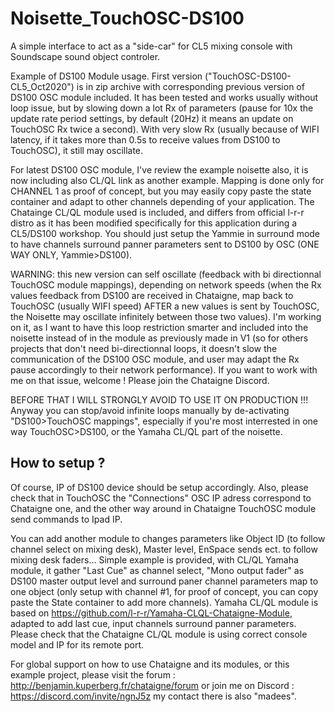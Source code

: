 # Noisette_TouchOSC-DS100
A simple interface to act as a "side-car" for CL5 mixing console with Soundscape sound object controler.

Example of DS100 Module usage.
First version ("TouchOSC-DS100-CL5_Oct2020") is in zip archive with corresponding previous version of DS100 OSC module included. It has been tested and works usually without loop issue, but by slowing down a lot Rx of parameters (pause for 10x the update rate period settings, by default (20Hz) it means an update on TouchOSC Rx twice a second). With very slow Rx (usually because of WIFI latency, if it takes more than 0.5s to receive values from DS100 to TouchOSC), it still may oscillate.

For latest DS100 OSC module, I've review the example noisette also, it is now including also CL/QL link as another example.
Mapping is done only for CHANNEL 1 as proof of concept, but you may easily copy paste the state container and adapt to other channels depending of your application.
The Chatainge CL/QL module used is included, and differs from official l-r-r distro as it has been modified specifically for this application during a CL5/DS100 workshop.
You should just setup the Yammie in surround mode to have channels surround panner parameters sent to DS100 by OSC (ONE WAY ONLY, Yammie>DS100).

WARNING: this new version can self oscillate (feedback with bi directionnal TouchOSC module mappings), depending on network speeds (when the Rx values feedback from DS100 are received in Chataigne, map back to TouchOSC (usually WIFI speed) AFTER a new values is sent by TouchOSC, the Noisette may oscillate infinitely between those two values).
I'm working on it, as I want to have this loop restriction smarter and included into the noisette instead of in the module as previously made in V1 (so for others projects that don't need bi-directionnal loops, it doesn't slow the communication of the DS100 OSC module, and user may adapt the Rx pause accordingly to their network performance).
If you want to work with me on that issue, welcome ! Please join the Chataigne Discord.

BEFORE THAT I WILL STRONGLY AVOID TO USE IT ON PRODUCTION !!!
Anyway you can stop/avoid infinite loops manually by de-activating "DS100>TouchOSC mappings", especially if you're most interrested in one way TouchOSC>DS100, or the Yamaha CL/QL part of the noisette.

## How to setup ?
Of course, IP of DS100 device should be setup accordingly.
Also, please check that in TouchOSC the "Connections" OSC IP adress correspond to Chataigne one, and the other way around in Chataigne TouchOSC module send commands to Ipad IP.

You can add another module to changes parameters like Object ID (to follow channel select on mixing desk), Master level, EnSpace sends ect. to follow mixing desk faders...
Simple example is provided, with CL/QL Yamaha module, it gather "Last Cue" as channel select, "Mono output fader" as DS100 master output level and surround paner channel parameters map to one object (only setup with channel #1, for proof of concept, you can copy paste the State container to add more channels).
Yamaha CL/QL module is based on https://github.com/l-r-r/Yamaha-CLQL-Chataigne-Module, adapted to add last cue, input channels surround panner parameters.
Please check that the Chataigne CL/QL module is using correct console model and IP for its remote port.

For global support on how to use Chataigne and its modules, or this example project, please visit the forum : http://benjamin.kuperberg.fr/chataigne/forum or join me on Discord : https://discord.com/invite/ngnJ5z my contact there is also "madees".
